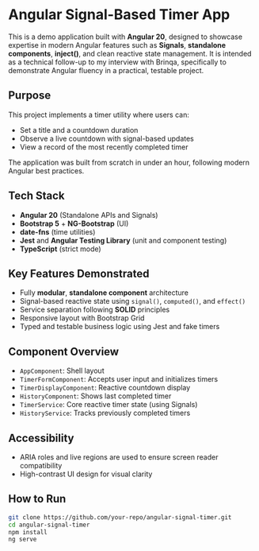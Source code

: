 # Angular Signal-Based Timer App

This is a demo application built with **Angular 20**, designed to showcase expertise in modern Angular features such as **Signals**, **standalone components**, **inject()**, and clean reactive state management. It is intended as a technical follow-up to my interview with Brinqa, specifically to demonstrate Angular fluency in a practical, testable project.

## Purpose

This project implements a timer utility where users can:
- Set a title and a countdown duration
- Observe a live countdown with signal-based updates
- View a record of the most recently completed timer

The application was built from scratch in under an hour, following modern Angular best practices.

## Tech Stack

- **Angular 20** (Standalone APIs and Signals)
- **Bootstrap 5** + **NG-Bootstrap** (UI)
- **date-fns** (time utilities)
- **Jest** and **Angular Testing Library** (unit and component testing)
- **TypeScript** (strict mode)

## Key Features Demonstrated

- Fully **modular**, **standalone component** architecture
- Signal-based reactive state using `signal()`, `computed()`, and `effect()`
- Service separation following **SOLID** principles
- Responsive layout with Bootstrap Grid
- Typed and testable business logic using Jest and fake timers

## Component Overview

- `AppComponent`: Shell layout
- `TimerFormComponent`: Accepts user input and initializes timers
- `TimerDisplayComponent`: Reactive countdown display
- `HistoryComponent`: Shows last completed timer
- `TimerService`: Core reactive timer state (using Signals)
- `HistoryService`: Tracks previously completed timers

## Accessibility

- ARIA roles and live regions are used to ensure screen reader compatibility
- High-contrast UI design for visual clarity

## How to Run

```bash
git clone https://github.com/your-repo/angular-signal-timer.git
cd angular-signal-timer
npm install
ng serve
